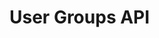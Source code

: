 # User Groups API

<div id='redoc-container'>
</div>
<script>
    (function() {
        Redoc.init('/_static/api/platform_user_groups_authorized_api.json', {}, document.getElementById('redoc-container'), () => {window.prepareRedocMenu ? window.prepareRedocMenu() : setTimeout(()=>{window.prepareRedocMenu()}, 2000)});
    })();
</script>
